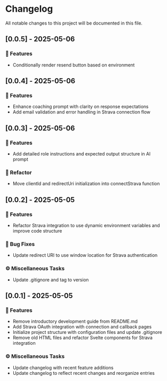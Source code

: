 # Changelog

All notable changes to this project will be documented in this file.

## [0.0.5] - 2025-05-06

### 🚀 Features

- Conditionally render resend button based on environment

## [0.0.4] - 2025-05-06

### 🚀 Features

- Enhance coaching prompt with clarity on response expectations
- Add email validation and error handling in Strava connection flow

## [0.0.3] - 2025-05-06

### 🚀 Features

- Add detailed role instructions and expected output structure in AI prompt

### 🚜 Refactor

- Move clientId and redirectUri initialization into connectStrava function

## [0.0.2] - 2025-05-05

### 🚀 Features

- Refactor Strava integration to use dynamic environment variables and improve code structure

### 🐛 Bug Fixes

- Update redirect URI to use window location for Strava authentication

### ⚙️ Miscellaneous Tasks

- Update .gitignore and tag to version

## [0.0.1] - 2025-05-05

### 🚀 Features

- Remove introductory development guide from README.md
- Add Strava OAuth integration with connection and callback pages
- Initialize project structure with configuration files and update .gitignore
- Remove old HTML files and refactor Svelte components for Strava integration

### ⚙️ Miscellaneous Tasks

- Update changelog with recent feature additions
- Update changelog to reflect recent changes and reorganize entries

<!-- generated by git-cliff -->
